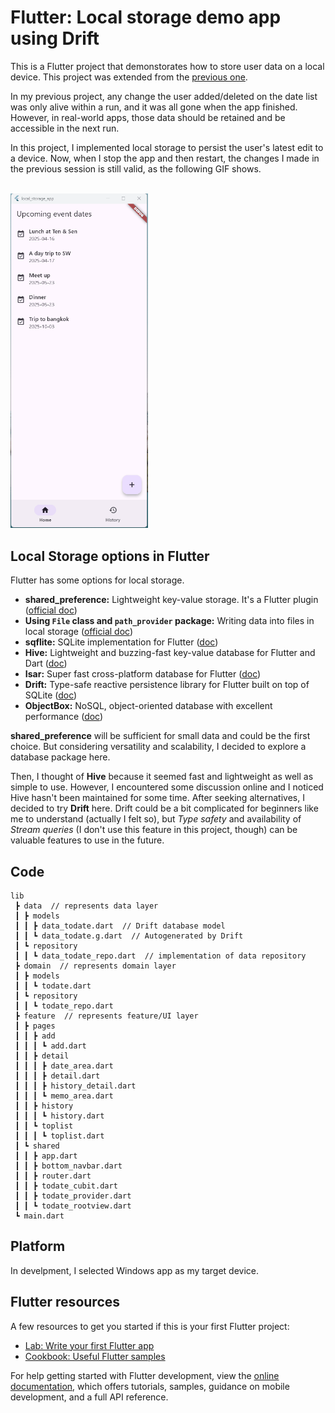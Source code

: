 # Flutter: Local storage demo app using Drift


This is a Flutter project that demonstorates how to store user data on a local device. This project was extended from the [previous one](https://github.com/ChiekoN/Flutter-bloc_state_app).

In my previous project, any change the user added/deleted on the date list was only alive within a run, and it was all gone when the app finished. However, in real-world apps, those data should be retained and be accessible in the next run. 

In this project, I implemented local storage to persist the user's latest edit to a device. Now, when I stop the app and then restart, the changes I made in the previous session is still valid, as the following GIF shows.

<br/>
<img src="README_resources/demo.gif" width="220">


## Local Storage options in Flutter

Flutter has some options for local storage.

 - **shared_preference:** Lightweight key-value storage. It's a Flutter plugin ([official doc](https://docs.flutter.dev/cookbook/persistence/key-value))
 - **Using `File` class and `path_provider` package:** Writing data into files in local storage ([official doc](https://docs.flutter.dev/cookbook/persistence/reading-writing-files))
 - **sqflite:** SQLite implementation for Flutter ([doc](https://pub.dev/packages/sqflite))
 - **Hive:** Lightweight and buzzing-fast key-value database for Flutter and Dart ([doc](https://github.com/isar/hive))
 - **Isar:** Super fast cross-platform database for Flutter ([doc](https://isar.dev/))
 - **Drift:** Type-safe reactive persistence library for Flutter built on top of SQLite ([doc](https://drift.simonbinder.eu/))
 - **ObjectBox:** NoSQL, object-oriented database with excellent performance ([doc](https://pub.dev/packages/objectbox))


**shared_preference** will be sufficient for small data and could be the first choice. But considering versatility and scalability, I decided to explore a database package here.

Then, I thought of **Hive** because it seemed fast and lightweight as well as simple to use. However, I encountered some discussion online and I noticed Hive hasn't been maintained for some time. After seeking alternatives, I decided to try **Drift** here. Drift could be a bit complicated for beginners like me to understand (actually I felt so), but *Type safety* and availability of *Stream queries* (I don't use this feature in this project, though) can be valuable features to use in the future.
 

## Code

```
lib
 ┣ data  // represents data layer
 ┃ ┣ models
 ┃ ┃ ┣ data_todate.dart  // Drift database model
 ┃ ┃ ┗ data_todate.g.dart  // Autogenerated by Drift
 ┃ ┗ repository
 ┃ ┃ ┗ data_todate_repo.dart  // implementation of data repository
 ┣ domain  // represents domain layer
 ┃ ┣ models
 ┃ ┃ ┗ todate.dart
 ┃ ┗ repository
 ┃ ┃ ┗ todate_repo.dart
 ┣ feature  // represents feature/UI layer
 ┃ ┣ pages
 ┃ ┃ ┣ add
 ┃ ┃ ┃ ┗ add.dart
 ┃ ┃ ┣ detail
 ┃ ┃ ┃ ┣ date_area.dart
 ┃ ┃ ┃ ┣ detail.dart
 ┃ ┃ ┃ ┣ history_detail.dart
 ┃ ┃ ┃ ┗ memo_area.dart
 ┃ ┃ ┣ history
 ┃ ┃ ┃ ┗ history.dart
 ┃ ┃ ┗ toplist
 ┃ ┃ ┃ ┗ toplist.dart
 ┃ ┗ shared
 ┃ ┃ ┣ app.dart
 ┃ ┃ ┣ bottom_navbar.dart
 ┃ ┃ ┣ router.dart
 ┃ ┃ ┣ todate_cubit.dart
 ┃ ┃ ┣ todate_provider.dart
 ┃ ┃ ┗ todate_rootview.dart
 ┗ main.dart
```


## Platform

In develpment, I selected Windows app as my target device.


## Flutter resources

A few resources to get you started if this is your first Flutter project:

- [Lab: Write your first Flutter app](https://docs.flutter.dev/get-started/codelab)
- [Cookbook: Useful Flutter samples](https://docs.flutter.dev/cookbook)

For help getting started with Flutter development, view the
[online documentation](https://docs.flutter.dev/), which offers tutorials,
samples, guidance on mobile development, and a full API reference.
